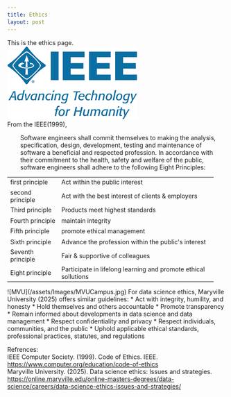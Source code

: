 ```yaml
---
title: Ethics
layout: post
---
```


This is the ethics page. <br />
![IEEE](/assets/Images/IEEELogo.png) <br />
From the IEEE(1999), <br />
<p style="margin-left: 30px;">Software engineers shall commit themselves to 
making the analysis, specification, design, development, testing and maintenance of software 
a beneficial and respected profession. 
In accordance with their commitment to the 
health, safety and welfare of the public, 
software engineers shall adhere to the following Eight Principles:</p>

<table border=0 cellpadding=0 cellspacing=0 width=475 style='border-collapse:
 collapse;table-layout:fixed;width:357pt'>
 <col width=108 style='mso-width-source:userset;mso-width-alt:3770;width:81pt'>
 <col width=367 style='mso-width-source:userset;mso-width-alt:12823;width:276pt'>
 <tr height=19 style='height:14.5pt'>
  <td height=19 width=108 style='height:14.5pt;width:81pt'>first principle</td>
  <td width=367 style='width:276pt'>Act within the public interest</td>
 </tr>
 <tr height=19 style='height:14.5pt'>
  <td height=19 style='height:14.5pt'>second principle</td>
  <td>Act with the best interest of clients &amp; employers</td>
 </tr>
 <tr height=19 style='height:14.5pt'>
  <td height=19 style='height:14.5pt'>Third principle</td>
  <td>Products meet highest standards</td>
 </tr>
 <tr height=19 style='height:14.5pt'>
  <td height=19 style='height:14.5pt'>Fourth principle</td>
  <td>maintain integrity</td>
 </tr>
 <tr height=19 style='height:14.5pt'>
  <td height=19 style='height:14.5pt'>Fifth principle</td>
  <td>promote ethical management</td>
 </tr>
 <tr height=19 style='height:14.5pt'>
  <td height=19 style='height:14.5pt'>Sixth principle</td>
  <td>Advance the profession within the public's interest</td>
 </tr>
 <tr height=19 style='height:14.5pt'>
  <td height=19 style='height:14.5pt'>Seventh principle</td>
  <td>Fair &amp; supportive of colleagues<span
  style='mso-spacerun:yes'> </span></td>
 </tr>
 <tr height=19 style='height:14.5pt'>
  <td height=19 style='height:14.5pt'>Eight principle</td>
  <td>Participate in lifelong learning and promote ethical sollutions</td>
 </tr>
 <tr height=0 style='display:none'>
  <td width=108 style='width:81pt'></td>
  <td width=367 style='width:276pt'></td>
 </tr>
</table>
![MVU](/assets/Images/MVUCampus.jpg)
For data science ethics, Maryville University (2025) offers similar guidelines:
* Act with integrity, humility, and honesty
* Hold themselves and others accountable
* Promote transparency
* Remain informed about developments in data science and data management
* Respect confidentiality and privacy
* Respect individuals, communities, and the public
* Uphold applicable ethical standards, professional practices, statutes, and regulations

Refrences: <br />
IEEE Computer Society. (1999). Code of Ethics. IEEE. https://www.computer.org/education/code-of-ethics <br />
Maryville University. (2025). Data science ethics: Issues and strategies. 
https://online.maryville.edu/online-masters-degrees/data-science/careers/data-science-ethics-issues-and-strategies/